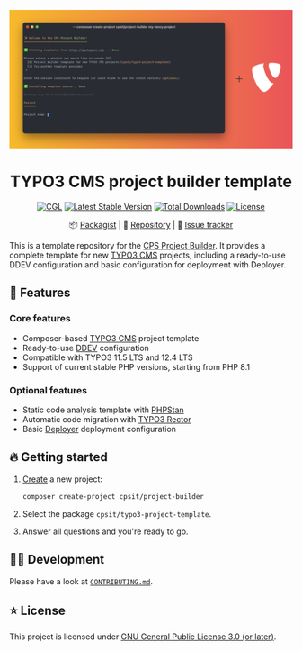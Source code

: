 <div align="center">

![Terminal window](docs/assets/header.svg)

# TYPO3 CMS project builder template

[![CGL](https://github.com/CPS-IT/typo3-project-template/actions/workflows/cgl.yaml/badge.svg)](https://github.com/CPS-IT/typo3-project-template/actions/workflows/cgl.yaml)
[![Latest Stable Version](http://poser.pugx.org/cpsit/typo3-project-template/v)](https://packagist.org/packages/cpsit/typo3-project-template)
[![Total Downloads](http://poser.pugx.org/cpsit/typo3-project-template/downloads)](https://packagist.org/packages/cpsit/typo3-project-template)
[![License](http://poser.pugx.org/cpsit/typo3-project-template/license)](LICENSE.md)

📦&nbsp;[Packagist](https://packagist.org/packages/cpsit/typo3-project-template) |
💾&nbsp;[Repository](https://github.com/CPS-IT/typo3-project-template) |
🐛&nbsp;[Issue tracker](https://github.com/CPS-IT/typo3-project-template/issues)

</div>

This is a template repository for the [CPS Project Builder](https://github.com/CPS-IT/project-builder).
It provides a complete template for new [TYPO3 CMS](https://typo3.org) projects, including a
ready-to-use DDEV configuration and basic configuration for deployment with Deployer.

## 🚀 Features

### Core features

* Composer-based [TYPO3 CMS](https://typo3.org) project template
* Ready-to-use [DDEV](https://ddev.readthedocs.io) configuration
* Compatible with TYPO3 11.5 LTS and 12.4 LTS
* Support of current stable PHP versions, starting from PHP 8.1

### Optional features

* Static code analysis template with [PHPStan](https://phpstan.org/)
* Automatic code migration with [TYPO3 Rector](https://www.typo3-rector.com/)
* Basic [Deployer](https://deployer.org/) deployment configuration

## 🔥 Getting started

1. [Create](https://project-builder.cps-it.de/usage/composer.html) a new project:

   ```bash
   composer create-project cpsit/project-builder
   ```

2. Select the package `cpsit/typo3-project-template`.
3. Answer all questions and you're ready to go.

## 🧑‍💻 Development

Please have a look at [`CONTRIBUTING.md`](CONTRIBUTING.md).

## ⭐ License

This project is licensed under [GNU General Public License 3.0 (or later)](LICENSE.md).
